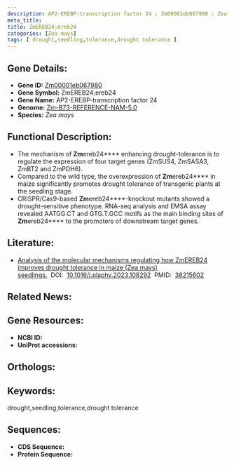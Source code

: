 ```yaml
---
description: AP2-EREBP-transcription factor 24 ; Zm00001eb067980 ; Zea mays
meta_title:
title: ZmEREB24;ereb24
categories: [Zea mays]
tags: [ drought,seedling,tolerance,drought tolerance ]
---
```


## Gene Details:
- **Gene ID:**	[Zm00001eb067980]()
- **Gene Symbol:** ZmEREB24;ereb24
- **Gene Name:** AP2-EREBP-transcription factor 24
- **Genome:** [Zm-B73-REFERENCE-NAM-5.0]()
- **Species:** *Zea mays*

## Functional Description:
   - The mechanism of **Zm**ereb24**** enhancing drought-tolerance is to regulate the expression of four target genes (ZmSUS4, ZmSASA3, ZmBT2 and ZmPDH6).
   - Compared to the wild type, the overexpression of **Zm**ereb24**** in maize significantly promotes drought tolerance of transgenic plants at the seedling stage.
   - CRISPR/Cas9-based **Zm**ereb24****-knockout mutants showed a drought-sensitive phenotype. RNA-seq analysis and EMSA assay revealed AATGG.CT and GTG.T.GCC motifs as the main binding sites of **Zm**ereb24**** to the promoters of downstream target genes.

## Literature:
   - [Analysis of the molecular mechanisms regulating how ZmEREB24 improves drought tolerance in maize (Zea mays) seedlings.]( https://www.sciencedirect.com/science/article/pii/S0981942823008033)&nbsp;&nbsp;DOI:&nbsp;&nbsp;[10.1016/j.plaphy.2023.108292](https://www.sciencedirect.com/science/article/pii/S0981942823008033)&nbsp;&nbsp;PMID:&nbsp;&nbsp;[38215602](https://pubmed.ncbi.nlm.nih.gov/38215602/)

## Related News:

## Gene Resources:
- **NCBI ID:** [](https://www.ncbi.nlm.nih.gov/gene/?term=)
- **UniProt accessions:** [](https://www.uniprot.org/uniprotkb//entry)

## Orthologs:

## Keywords:
drought,seedling,tolerance,drought tolerance

## Sequences:
- **CDS Sequence:**
- **Protein Sequence:**
